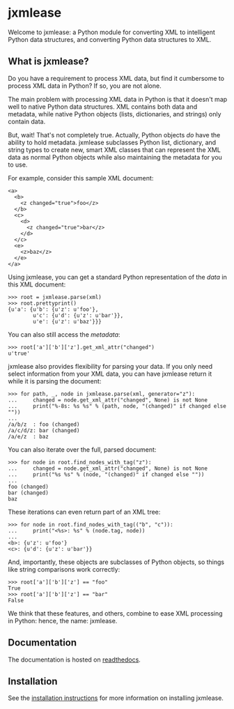 # jxmlease

Welcome to jxmlease: a Python module for converting XML to
intelligent Python data structures, and converting Python data
structures to XML.

## What is jxmlease?

Do you have a requirement to process XML data, but find it cumbersome
to process XML data in Python? If so, you are not alone.

The main problem with processing XML data in Python is that it doesn't
map well to native Python data structures. XML contains both data and
metadata, while native Python objects (lists, dictionaries, and
strings) only contain data.

But, wait! That's not completely true. Actually, Python objects *do*
have the ability to hold metadata. jxmlease subclasses Python list,
dictionary, and string types to create new, smart XML classes that can
represent the XML data as normal Python objects while also maintaining
the metadata for you to use.

For example, consider this sample XML document:

    <a>
      <b>
        <z changed="true">foo</z>
      </b>
      <c>
        <d>
          <z changed="true">bar</z>
        </d>
      </c>
      <e>
        <z>baz</z>
      </e>
    </a>

Using jxmlease, you can get a standard Python representation of the
*data* in this XML document:

    >>> root = jxmlease.parse(xml)
    >>> root.prettyprint()
    {u'a': {u'b': {u'z': u'foo'},
            u'c': {u'd': {u'z': u'bar'}},
            u'e': {u'z': u'baz'}}}

You can also still access the *metadata*:

    >>> root['a']['b']['z'].get_xml_attr("changed")
    u'true'

jxmlease also provides flexibility for parsing your data. If you only
need select information from your XML data, you can have jxmlease
return it while it is parsing the document:

    >>> for path, _, node in jxmlease.parse(xml, generator="z"):
    ...     changed = node.get_xml_attr("changed", None) is not None
    ...     print("%-8s: %s %s" % (path, node, "(changed)" if changed else ""))
    ...
    /a/b/z  : foo (changed)
    /a/c/d/z: bar (changed)
    /a/e/z  : baz

You can also iterate over the full, parsed document:

    >>> for node in root.find_nodes_with_tag("z"):
    ...     changed = node.get_xml_attr("changed", None) is not None
    ...     print("%s %s" % (node, "(changed)" if changed else ""))
    ...
    foo (changed)
    bar (changed)
    baz

These iterations can even return part of an XML tree:

    >>> for node in root.find_nodes_with_tag(("b", "c")):
    ...     print("<%s>: %s" % (node.tag, node))
    ...
    <b>: {u'z': u'foo'}
    <c>: {u'd': {u'z': u'bar'}}

And, importantly, these objects are subclasses of Python objects, so
things like string comparisons work correctly:

    >>> root['a']['b']['z'] == "foo"
    True
    >>> root['a']['b']['z'] == "bar"
    False

We think that these features, and others, combine to ease XML
processing in Python: hence, the name: jxmlease.

## Documentation

The documentation is hosted on [readthedocs](http://jxmlease.readthedocs.org).

## Installation

See the
[installation instructions](http://jxmlease.readthedocs.org/en/latest/install.html)
for more information on installing jxmlease.
